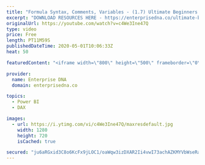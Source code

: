 ```yaml
---
title: "Formula Syntax, Comments, Variables - (1.7) Ultimate Beginners Guide to DAX 2020"
excerpt: "DOWNLOAD RESOURCES HERE - https://enterprisedna.co/ultimate-beginners-guide-to-dax-resource-downloads/ START FROM THE BEGINNING - https://www.youtube.com/playlist?list=PL1myWUzvmmDGmLfty3BDluz8nzme1dZxg  Follow along to the beginners guide DAX tutorials by using the demo data available for download."
originalUrl: https://youtube.com/watch?v=c4We3Ine47Q
type: video
price: Free
length: PT11M59S
publishedDateTime: 2020-05-01T10:06:33Z
heat: 50

featuredContent: "<iframe width=\"800\" height=\"500\" frameborder=\"0\" src=\"https://www.youtube.com/embed/c4We3Ine47Q\" allow=\"accelerometer; autoplay; encrypted-media; gyroscope; picture-in-picture\" allowfullscreen></iframe>"

provider:
  name: Enterprise DNA
  domain: enterprisedna.co

topics:
  - Power BI
  - DAX

images:
  - url: https://i.ytimg.com/vi/c4We3Ine47Q/maxresdefault.jpg
    width: 1280
    height: 720
    isCached: true

secured: "ju6aRGxid3C8o6KcFx9jLOC1/oaWqw3izDXAR2Ii4vwI73achAZKMYVbWseRaACXXkLRYFWyMT+uMqNdB/jouIThizkbAUvpxwWXuC1r5LrxcjuPC6CQ8N1I31Pv4YFjTVSfHVDXvoBm3xOlZHfg407iuXwWdXyvWNxXt0R8nSQowp67m5Nq0c6d+wmg4vEjYNsYIq2oMyLZ5BGzG9kJp8qMZw0hlJCsi7hUEiaO4Z7F0n1idBfB1crPAKMF28t+RvL0Bt/acugwvcQm8HteVdBi+KTJv4mMUP0VPOH/dM6DTYSJzA+sMOaWAWhpg+T11TVBrlC+DAqdl5A0LiLuveEM7OZriCFGpPJW8PT2D6MiCimJmQiyxSIaKm/KYoc6LF5eF3JGKM6iyW464fzkI54ZW5A36CkIx0YR0SpUigc=;TzcGy+3tVwRw8lKWk6nMoA=="
---
```



